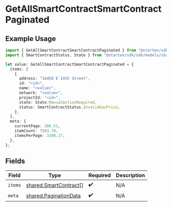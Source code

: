# GetAllSmartContractSmartContractPaginated

## Example Usage

```typescript
import { GetAllSmartContractSmartContractPaginated } from "@starton/sdk/sdk/models/operations";
import { SmartContractStatus, State } from "@starton/sdk/sdk/models/shared";

let value: GetAllSmartContractSmartContractPaginated = {
  items: [
    {
      address: "16458 E 14th Street",
      id: "<id>",
      name: "<value>",
      network: "<value>",
      projectId: "<id>",
      state: State.ManualActionRequired,
      status: SmartContractStatus.InvalidGasPrice,
    },
  ],
  meta: {
    currentPage: 206.51,
    itemCount: 7583.79,
    itemsPerPage: 3200.17,
  },
};
```

## Fields

| Field                                                                 | Type                                                                  | Required                                                              | Description                                                           |
| --------------------------------------------------------------------- | --------------------------------------------------------------------- | --------------------------------------------------------------------- | --------------------------------------------------------------------- |
| `items`                                                               | [shared.SmartContract](../../../sdk/models/shared/smartcontract.md)[] | :heavy_check_mark:                                                    | N/A                                                                   |
| `meta`                                                                | [shared.PaginationData](../../../sdk/models/shared/paginationdata.md) | :heavy_check_mark:                                                    | N/A                                                                   |
